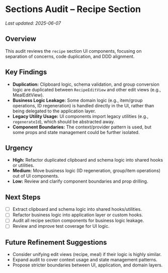 # Sections Audit – Recipe Section

_Last updated: 2025-06-07_

## Overview
This audit reviews the `recipe` section UI components, focusing on separation of concerns, code duplication, and DDD alignment.

## Key Findings
- **Duplication:** Clipboard logic, schema validation, and group conversion logic are duplicated between `RecipeEditView` and other edit views (e.g., MealEditView).
- **Business Logic Leakage:** Some domain logic (e.g., item/group operations, ID regeneration) is handled directly in the UI, rather than being delegated to the application layer.
- **Legacy Utility Usage:** UI components import legacy utilities (e.g., `regenerateId`), which should be abstracted away.
- **Component Boundaries:** The context/provider pattern is used, but some props and state management could be further isolated.

## Urgency
- **High:** Refactor duplicated clipboard and schema logic into shared hooks or utilities.
- **Medium:** Move business logic (ID regeneration, group/item operations) out of UI components.
- **Low:** Review and clarify component boundaries and prop drilling.

## Next Steps
- [ ] Extract clipboard and schema logic into shared hooks/utilities.
- [ ] Refactor business logic into application layer or custom hooks.
- [ ] Audit all recipe section components for business logic leakage.
- [ ] Review and improve test coverage for UI logic.

## Future Refinement Suggestions
- Consider unifying edit views (recipe, meal) if their logic is highly similar.
- Expand audit to cover context usage and state management patterns.
- Propose stricter boundaries between UI, application, and domain layers.
